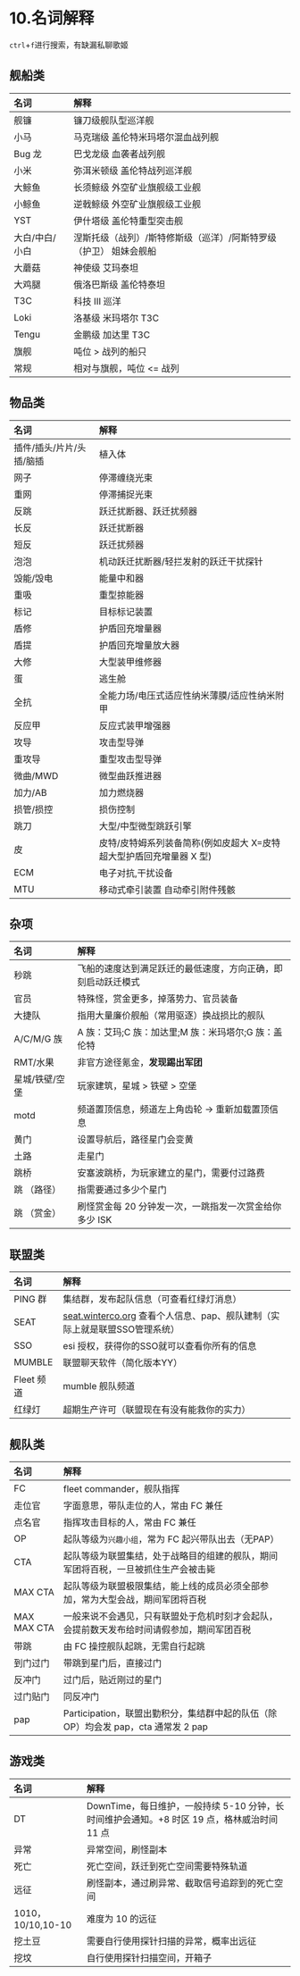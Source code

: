 # 10.名词解释

`ctrl`+`f`进行搜索，有缺漏私聊歌姬

## 舰船类

| 名词 | 解释 |
| :--- | :--- |
| 舰镰 | 镰刀级舰队型巡洋舰 |
| 小马 | 马克瑞级 盖伦特米玛塔尔混血战列舰 |
| Bug 龙 | 巴戈龙级 血袭者战列舰 |
| 小米 | 弥洱米顿级 盖伦特战列巡洋舰 |
| 大鲸鱼 | 长须鲸级 外空矿业旗舰级工业舰 |
| 小鲸鱼 | 逆戟鲸级 外空矿业旗舰级工业舰 |
| YST | 伊什塔级 盖伦特重型突击舰 |
| 大白/中白/小白 | 涅斯托级（战列）/斯特修斯级（巡洋）/阿斯特罗级（护卫） 姐妹会舰船 |
| 大蘑菇 | 神使级 艾玛泰坦 |
| 大鸡腿 | 俄洛巴斯级 盖伦特泰坦 |
| T3C | 科技 Ⅲ 巡洋 |
| Loki | 洛基级 米玛塔尔 T3C |
| Tengu | 金鹏级 加达里 T3C |
| 旗舰 | 吨位 &gt; 战列的船只 |
| 常规 | 相对与旗舰，吨位 &lt;= 战列 |

## 物品类

| 名词 | 解释 |
| :--- | :--- |
| 插件/插头/片片/头插/脑插 | 植入体 |
| 网子 | 停滞缠绕光束 |
| 重网 | 停滞捕捉光束 |
| 反跳 | 跃迁扰断器、跃迁扰频器 |
| 长反 | 跃迁扰断器 |
| 短反 | 跃迁扰频器 |
| 泡泡 | 机动跃迁扰断器/轻拦发射的跃迁干扰探针 |
| 毁能/毁电 | 能量中和器 |
| 重吸 | 重型掠能器 |
| 标记 | 目标标记装置 |
| 盾修 | 护盾回充增量器 |
| 盾提 | 护盾回充增量放大器 |
| 大修 | 大型装甲维修器 |
| 蛋 | 逃生舱 |
| 全抗 | 全能力场/电压式适应性纳米薄膜/适应性纳米附甲 |
| 反应甲 | 反应式装甲增强器 |
| 攻导 | 攻击型导弹 |
| 重攻导 | 重型攻击型导弹 |
| 微曲/MWD | 微型曲跃推进器 |
| 加力/AB | 加力燃烧器 |
| 损管/损控 | 损伤控制 |
| 跳刀 | 大型/中型微型跳跃引擎 |
| 皮 | 皮特/皮特姆系列装备简称\(例如皮超大 X=皮特超大型护盾回充增量器 X 型\) |
| ECM | 电子对抗,干扰设备 |
| MTU | 移动式牵引装置 自动牵引附件残骸 |

## 杂项

| 名词 | 解释 |
| :--- | :--- |
| 秒跳 | 飞船的速度达到满足跃迁的最低速度，方向正确，即刻启动跃迁模式 |
| 官员 | 特殊怪，赏金更多，掉落势力、官员装备 |
| 大捷队 | 指用大量廉价舰船（常用驱逐）换战损比的舰队 |
| A/C/M/G 族 | A 族：艾玛;C 族：加达里;M 族：米玛塔尔;G 族：盖伦特 |
| RMT/水果 | 非官方途径氪金，**发现踢出军团** |
| 星城/铁壁/空堡 | 玩家建筑，星城 &gt; 铁壁 &gt; 空堡 |
| motd | 频道置顶信息，频道左上角齿轮 -&gt; 重新加载置顶信息 |
| 黄门 | 设置导航后，路径星门会变黄 |
| 土路 | 走星门 |
| 跳桥 | 安塞波跳桥，为玩家建立的星门，需要付过路费 |
| 跳 （路径） | 指需要通过多少个星门 |
| 跳 （赏金） | 刷怪赏金每 20 分钟发一次，一跳指发一次赏金给你多少 ISK |

## 联盟类

| 名词 | 解释 |
| :--- | :--- |
| PING 群 | 集结群，发布起队信息（可查看红绿灯消息） |
| SEAT | [seat.winterco.org](https://seat.winterco.org/) 查看个人信息、pap、舰队建制（实际上就是联盟SSO管理系统） |
| SSO | esi 授权，获得你的SSO就可以查看你所有的信息 |
| MUMBLE | 联盟聊天软件（简化版本YY） |
| Fleet 频道 | mumble 舰队频道 |
| 红绿灯 | 超期生产许可（联盟现在有没有能救你的实力） |

## 舰队类

| 名词 | 解释 |
| :--- | :--- |
| FC | fleet commander，舰队指挥 |
| 走位官 | 字面意思，带队走位的人，常由 FC 兼任 |
| 点名官 | 指挥攻击目标的人，常由 FC 兼任 |
| OP | 起队等级为`兴趣小组`，常为 FC 起兴带队出去（无PAP） |
| CTA | 起队等级为联盟集结，处于战略目的组建的舰队，期间军团将百税，一旦被抓住生产会被击毙 |
| MAX CTA | 起队等级为联盟极限集结，能上线的成员必须全部参加，常为大型会战，期间军团将百税 |
| MAX MAX CTA | 一般来说不会遇见，只有联盟处于危机时刻才会起队，会提前数天发布给时间请假参加，期间军团百税 |
| 带跳 | 由 FC 操控舰队起跳，无需自行起跳 |
| 到门过门 | 带跳到星门后，直接过门 |
| 反冲门 | 过门后，贴近刚过的星门 |
| 过门贴门 | 同反冲门 |
| pap | Participation，联盟出勤积分，集结群中起的队伍（除OP）均会发 pap，cta 通常发 2 pap |

## 游戏类

| 名词 | 解释 |
| :--- | :--- |
| DT | DownTime，每日维护，一般持续 5-10 分钟，长时间维护会通知。+8 时区 19 点，格林威治时间 11 点 |
| 异常 | 异常空间，刷怪副本 |
| 死亡 | 死亡空间，跃迁到死亡空间需要特殊轨道 |
| 远征 | 刷怪副本，通过刷异常、截取信号追踪到的死亡空间 |
| 1010，10/10,10-10 | 难度为 10 的远征 |
| 挖土豆 | 需要自行使用探针扫描的异常，概率出远征 |
| 挖坟 | 自行使用探针扫描空间，开箱子 |

